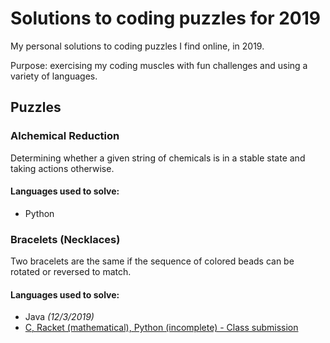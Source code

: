 # Solutions to coding puzzles for 2019
My personal solutions to coding puzzles I find online, in 2019.

Purpose: exercising my coding muscles with fun challenges and using a variety of languages.

## Puzzles

### Alchemical Reduction
Determining whether a given string of chemicals is in a stable state and taking actions otherwise.

#### Languages used to solve:
- Python

### Bracelets (Necklaces)
Two bracelets are the same if the sequence of colored beads can be rotated or reversed to match.

#### Languages used to solve:
- Java _(12/3/2019)_
- [C, Racket (mathematical), Python (incomplete) - Class submission](https://github.com/Nikorokia/Bracelets)